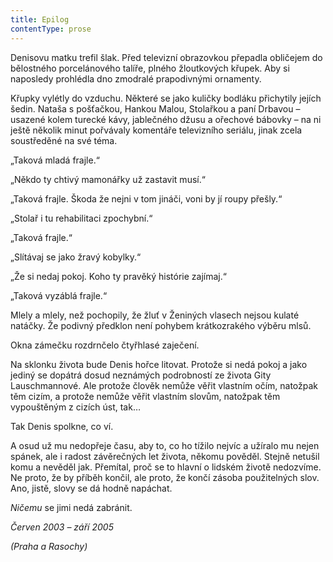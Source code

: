 ```yaml
---
title: Epilog
contentType: prose
---
```


<section>

Denisovu matku trefil šlak. Před televizní obrazovkou přepadla obličejem do bělostného porcelánového talíře, plného žloutkových křupek. Aby si naposledy prohlédla dno zmodralé prapodivnými ornamenty.

Křupky vylétly do vzduchu. Některé se jako kuličky bodláku přichytily jejích šedin. Nataša s pošťačkou, Hankou Malou, Stolařkou a paní Drbavou – usazené kolem turecké kávy, jablečného džusu a ořechové bábovky – na ni ještě několik minut pořvávaly komentáře televizního seriálu, jinak zcela soustředěné na své téma.

„Taková mladá frajle.“

„Někdo ty chtivý mamonářky už zastavit musí.“

„Taková frajle. Škoda že nejni v tom jináči, voni by jí roupy přešly.“

„Stolař i tu rehabilitaci zpochybní.“

„Taková frajle.“

„Slítávaj se jako žravý kobylky.“

„Že si nedaj pokoj. Koho ty pravěký histórie zajímaj.“

„Taková vyzáblá frajle.“

Mlely a mlely, než pochopily, že žluť v Ženiných vlasech nejsou kulaté natáčky. Že podivný předklon není pohybem krátkozrakého výběru mlsů.

Okna zámečku rozdrnčelo čtyřhlasé zaječení.

</section>

<section>

Na sklonku života bude Denis hořce litovat. Protože si nedá pokoj a jako jediný se dopátrá dosud neznámých podrobností ze života Gity Lauschmannové. Ale protože člověk nemůže věřit vlastním očím, natožpak těm cizím, a protože nemůže věřit vlastním slovům, natožpak těm vypouštěným z cizích úst, tak…

Tak Denis spolkne, co ví.

A osud už mu nedopřeje času, aby to, co ho tížilo nejvíc a užíralo mu nejen spánek, ale i radost závěrečných let života, někomu pověděl. Stejně netušil komu a nevěděl jak. Přemítal, proč se to hlavní o lidském životě nedozvíme. Ne proto, že by příběh končil, ale proto, že končí zásoba použitelných slov. Ano, jistě, slovy se dá hodně napáchat.

_Ničemu_ se jimi nedá zabránit.

_Červen 2003 – září 2005_

_(Praha a Rasochy)_

</section>
